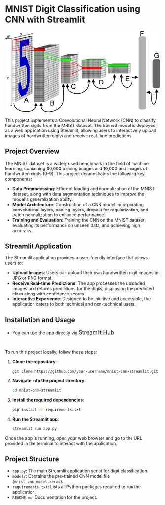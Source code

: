 # MNIST Digit Classification using CNN with Streamlit

<p align="center">
    <img src="image.png" alt="Project Cover Image" width="600"/>
</p>

This project implements a Convolutional Neural Network (CNN) to classify handwritten digits from the MNIST dataset. The trained model is deployed as a web application using Streamlit, allowing users to interactively upload images of handwritten digits and receive real-time predictions.

## Project Overview

The MNIST dataset is a widely used benchmark in the field of machine learning, containing 60,000 training images and 10,000 test images of handwritten digits (0-9). This project demonstrates the following key components:

- **Data Preprocessing**: Efficient loading and normalization of the MNIST dataset, along with data augmentation techniques to improve the model's generalization ability.
- **Model Architecture**: Construction of a CNN model incorporating convolutional layers, pooling layers, dropout for regularization, and batch normalization to enhance performance.
- **Training and Evaluation**: Training the CNN on the MNIST dataset, evaluating its performance on unseen data, and achieving high accuracy.

## Streamlit Application

The Streamlit application provides a user-friendly interface that allows users to:

- **Upload Images**: Users can upload their own handwritten digit images in JPG or PNG format.
- **Receive Real-time Predictions**: The app processes the uploaded images and returns predictions for the digits, displaying the predicted class along with confidence scores.
- **Interactive Experience**: Designed to be intuitive and accessible, the application caters to both technical and non-technical users.

## Installation and Usage

- You can use the app directly via <font size=4>[Streamlit Hub](digit-recognizer-app-2vttsjj9haryx4mn2bvcrv)</font>

<br>

To run this project locally, follow these steps:

1. **Clone the repository**:

   ```bash
   git clone https://github.com/your-username/mnist-cnn-streamlit.git
   ```

2. **Navigate into the project directory**:

   ```bash
   cd mnist-cnn-streamlit
   ```

3. **Install the required dependencies**:

   ```bash
   pip install -r requirements.txt
   ```

4. **Run the Streamlit app**:
   ```bash
   streamlit run app.py
   ```

Once the app is running, open your web browser and go to the URL provided in the terminal to interact with the application.

## Project Structure

- `app.py`: The main Streamlit application script for digit classification.
- `model/`: Contains the pre-trained CNN model file (`mnist_cnn_model.keras`).
- `requirements.txt`: Lists all Python packages required to run the application.
- `README.md`: Documentation for the project.
